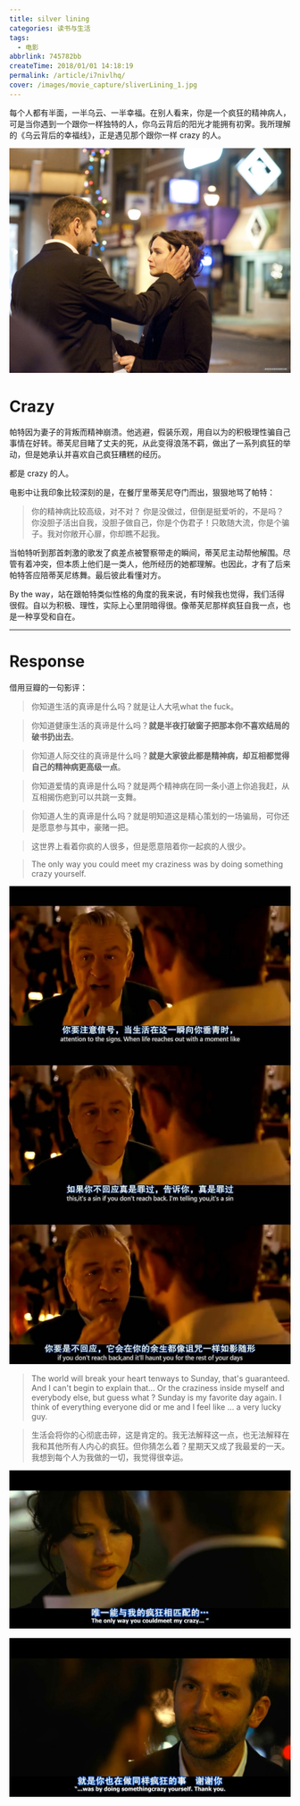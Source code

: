 ```yaml
---
title: silver lining
categories: 读书与生活
tags:
  - 电影
abbrlink: 745782bb
createTime: 2018/01/01 14:18:19
permalink: /article/i7nivlhq/
cover: /images/movie_capture/sliverLining_1.jpg
---
```



每个人都有半面，一半乌云、一半幸福。在别人看来，你是一个疯狂的精神病人，可是当你遇到一个跟你一样独特的人，你乌云背后的阳光才能拥有初霁。我所理解的《乌云背后的幸福线》，正是遇见那个跟你一样 crazy 的人。

<!-- more -->

![sliverlining](/images/movie_capture/sliverLining_1.jpg)


# Crazy

帕特因为妻子的背叛而精神崩溃。他逃避，假装乐观，用自以为的积极理性骗自己事情在好转。蒂芙尼目睹了丈夫的死，从此变得浪荡不羁，做出了一系列疯狂的举动，但是她承认并喜欢自己疯狂糟糕的经历。

都是 crazy 的人。

电影中让我印象比较深刻的是，在餐厅里蒂芙尼夺门而出，狠狠地骂了帕特：

> 你的精神病比较高级，对不对？ 你是没做过，但倒是挺爱听的，不是吗？ 你没胆子活出自我，没胆子做自己，你是个伪君子！只敢随大流，你是个骗子。我对你敞开心扉，你却瞧不起我。

当帕特听到那首刺激的歌发了疯差点被警察带走的瞬间，蒂芙尼主动帮他解围。尽管有着冲突，但本质上他们是一类人，他所经历的她都理解。也因此，才有了后来帕特答应陪蒂芙尼练舞。最后彼此看懂对方。

By the way，站在跟帕特类似性格的角度的我来说，有时候我也觉得，我们活得很假。自以为积极、理性，实际上心里阴暗得很。像蒂芙尼那样疯狂自我一点，也是一种享受和自在。

---

# Response

借用豆瓣的一句影评：

> 你知道生活的真谛是什么吗？就是让人大吼what the fuck。

> 你知道健康生活的真谛是什么吗？**就是半夜打破窗子把那本你不喜欢结局的破书扔出去**。

> 你知道人际交往的真谛是什么吗？**就是大家彼此都是精神病，却互相都觉得自己的精神病更高级一点**。

> 你知道爱情的真谛是什么吗？就是两个精神病在同一条小道上你追我赶，从互相揭伤疤到可以共跳一支舞。

> 你知道人生的真谛是什么吗？就是明知道这是精心策划的一场骗局，可你还是愿意参与其中，豪赌一把。

> 这世界上看着你疯的人很多，但是愿意陪着你一起疯的人很少。

> The only way you could meet my craziness was by doing something crazy yourself.

![sliverlining](/images/movie_capture/sliverLining_4.jpg)


> The world will break your heart tenways to Sunday, that's guaranteed. And I can't begin to explain that... Or the craziness inside myself and everybody else, but guess what ? Sunday is my favorite day again. I think of everything everyone did or me and I feel like ... a very lucky guy.

> 生活会将你的心彻底击碎，这是肯定的。我无法解释这一点，也无法解释在我和其他所有人内心的疯狂。但你猜怎么着？星期天又成了我最爱的一天。我想到每个人为我做的一切，我觉得很幸运。


![sliverlining](/images/movie_capture/sliverLining_2.jpg)

![sliverlining](/images/movie_capture/sliverLining_3.jpg)
